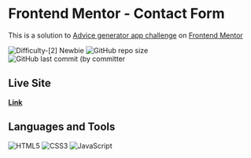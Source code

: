 # Frontend Mentor - Contact Form
This is a solution 
to [Advice generator app challenge](https://www.frontendmentor.io/challenges/advice-generator-app-QdUG-13db)
on [Frontend Mentor](https://www.frontendmentor.io)

![Difficulty-[2] Newbie](<https://img.shields.io/badge/Difficulty-[2] Junior-3CB371?style=for-the-badge>)
![GitHub repo size](<https://img.shields.io/github/repo-size/I-antiva-I/ContactForm?label=Repo size&style=for-the-badge>)
![GitHub last commit (by committer](<https://img.shields.io/github/last-commit/I-antiva-I/ContactForm?label=Last commit&style=for-the-badge>)

## Live Site
[**Link**](https://i-antiva-i.github.io/ContactForm)

## Languages and Tools
![HTML5](https://img.shields.io/badge/HTML5-E34F26?style=for-the-badge&logo=html5&logoColor=white)
![CSS3](https://img.shields.io/badge/CSS3-1572B6?style=for-the-badge&logo=css3&logoColor=white)
![JavaScript](https://img.shields.io/badge/JavaScript-424242?style=for-the-badge&logo=javascript&logoColor=F7DF1E)
